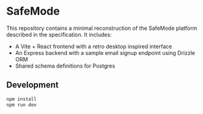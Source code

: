 # SafeMode

This repository contains a minimal reconstruction of the SafeMode platform described in the specification. It includes:

- A Vite + React frontend with a retro desktop inspired interface
- An Express backend with a sample email signup endpoint using Drizzle ORM
- Shared schema definitions for Postgres

## Development

```bash
npm install
npm run dev
```
